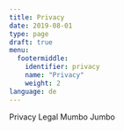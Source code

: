 ```yaml
---
title: Privacy
date: 2019-08-01
type: page
draft: true
menu:
  footermiddle:
    identifier: privacy
    name: "Privacy"
    weight: 2
language: de
---
```


Privacy Legal Mumbo Jumbo
